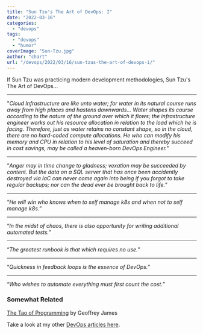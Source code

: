 ```yaml
---
title: "Sun Tzu's The Art of DevOps: I"
date: "2022-03-16"
categories: 
  - "devops"
tags: 
  - "devops"
  - "humor"
coverImage: "Sun-Tzu.jpg"
author: "chart"
url: "/devops/2022/03/16/sun-tzus-the-art-of-devops-i/"
---
```


If Sun Tzu was practicing modern development methodologies, Sun Tzu's The Art of DevOps...

* * *

"_Cloud Infrastructure are like unto water; for water in its natural course runs away from high places and hastens downwards... Water shapes its course according to the nature of the ground over which it flows; the infrastructure engineer works out his resource allocation in relation to the load which he is facing. Therefore, just as water retains no constant shape, so in the cloud, there are no hard-coded compute allocations. He who can modify his memory and CPU in relation to his level of saturation and thereby succeed in cost savings, may be called a heaven-born DevOps Engineer."_

* * *

“_Anger may in time change to gladness; vexation may be succeeded by content. But the data on a SQL server that has once been accidently destroyed via IaC can never come again into being if you forgot to take regular backups; nor can the dead ever be brought back to life._”

* * *

“_He will win who knows when to self manage k8s and when not to self manage k8s._”

* * *

“_In the midst of chaos, there is also opportunity for writing additional automated tests._”

* * *

“_The greatest runbook is that which requires no use._”

* * *

“_Quickness in feedback loops is the essence of DevOps._”

* * *

“_Who wishes to automate everything must first count the cost._”

### Somewhat Related

[The Tao of Programming](https://www.mit.edu/~xela/tao.html) by Geoffrey James

Take a look at my other [DevOps articles here](https://arcadian.cloud/category/devops/).
